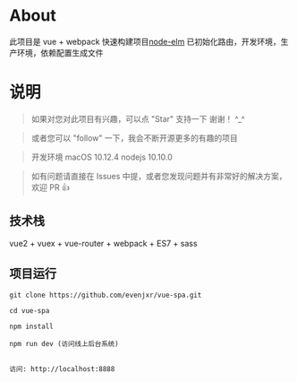 
# About

此项目是 vue + webpack 快速构建项目[node-elm](https://github.com/bailicangdu/node-elm) 已初始化路由，开发环境，生产环境，依赖配置生成文件


# 说明

>  如果对您对此项目有兴趣，可以点 "Star" 支持一下 谢谢！ ^_^

>  或者您可以 "follow" 一下，我会不断开源更多的有趣的项目

>  开发环境 macOS 10.12.4  nodejs 10.10.0

>  如有问题请直接在 Issues 中提，或者您发现问题并有非常好的解决方案，欢迎 PR 👍



## 技术栈

vue2 + vuex + vue-router + webpack + ES7 + sass


## 项目运行


```
git clone https://github.com/evenjxr/vue-spa.git  

cd vue-spa  

npm install

npm run dev (访问线上后台系统)


访问: http://localhost:8888

```


